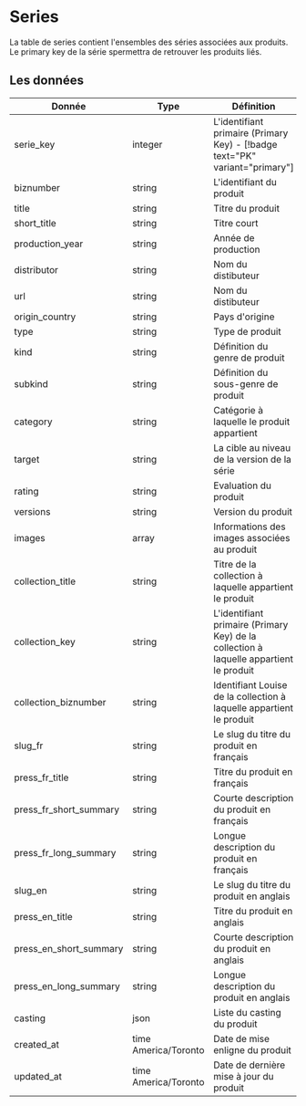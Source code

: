 # Series

La table de series contient l'ensembles des séries associées aux produits. Le primary key de la série spermettra de retrouver les produits liés.

## Les données

Donnée | Type | Définition
--- | --- | ---
serie_key | integer | L'identifiant primaire (Primary Key) - [!badge text="PK" variant="primary"]
biznumber | string | L'identifiant du produit
title | string | Titre du produit
short_title | string | Titre court
production_year | string | Année de production
distributor | string | Nom du distibuteur
url | string | Nom du distibuteur
origin_country | string | Pays d'origine
type | string | Type de produit
kind | string | Définition du genre de produit
subkind | string | Définition du sous-genre de produit
category | string | Catégorie à laquelle le produit appartient
target | string | La cible au niveau de la version de la série
rating | string | Evaluation du produit
versions | string | Version du produit
images | array | Informations des images associées au produit
collection_title | string | Titre de la collection à laquelle appartient le produit
collection_key | string | L'identifiant primaire (Primary Key) de la collection à laquelle appartient le produit
collection_biznumber | string | Identifiant Louise de la collection à laquelle appartient le produit
slug_fr | string | Le slug du titre du produit en français
press_fr_title | string | Titre du produit en français
press_fr_short_summary | string | Courte description du produit en français
press_fr_long_summary | string | Longue description du produit en français
slug_en | string | Le slug du titre du produit en anglais
press_en_title | string | Titre du produit en anglais
press_en_short_summary | string | Courte description du produit en anglais
press_en_long_summary | string | Longue description du produit en anglais
casting | json | Liste du casting du produit
created_at | time America/Toronto | Date de mise enligne du produit
updated_at | time America/Toronto | Date de dernière mise à jour du produit

